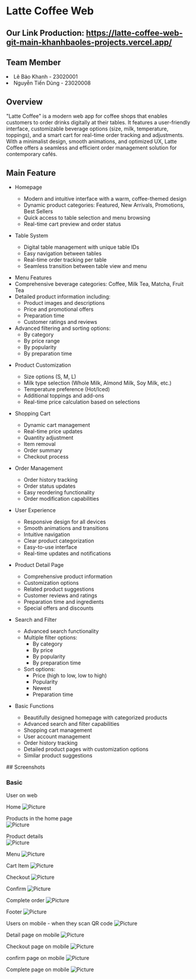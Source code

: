 <h1>Latte Coffee Web </h1> 
<h2>
  Our Link Production: 
  <a href="https://latte-coffee-web-git-main-khanhbaoles-projects.vercel.app/" target="_blank" rel="noopener noreferrer">
    https://latte-coffee-web-git-main-khanhbaoles-projects.vercel.app/
  </a>
</h2>

<h2>Team Member</h2>
<li>Lê Bảo Khanh - 23020001</li>
<li>Nguyễn Tiến Dũng - 23020008</li>

<h2>Overview</h2>
"Latte Coffee" is a modern web app for coffee shops that enables customers to order drinks digitally at their tables. It features a user-friendly interface, customizable beverage options (size, milk, temperature, toppings), and a smart cart for real-time order tracking and adjustments. With a minimalist design, smooth animations, and optimized UX, Latte Coffee offers a seamless and efficient order management solution for contemporary cafés.


<h2>Main Feature</h2>
  <ul>
    <li>Homepage</li>
    <ul>
      <li>Modern and intuitive interface with a warm, coffee-themed design</li>
        <li>Dynamic product categories: Featured, New Arrivals, Promotions, Best Sellers</li>
        <li>Quick access to table selection and menu browsing</li>
        <li>Real-time cart preview and order status</li>
    </ul>
  </ul>
  
<ul>
  <li>Table System</li>
  <ul>
    <li>Digital table management with unique table IDs</li>
        <li>Easy navigation between tables</li>
        <li>Real-time order tracking per table</li>
        <li>Seamless transition between table view and menu</li>
  </ul>
</ul>

<ul>
    <li>Menu Features</li>
        <li>Comprehensive beverage categories: Coffee, Milk Tea, Matcha, Fruit Tea</li>
        <li>Detailed product information including:
            <ul>
                <li>Product images and descriptions</li>
                <li>Price and promotional offers</li>
                <li>Preparation time</li>
                <li>Customer ratings and reviews</li>
            </ul>
        </li>
        <li>Advanced filtering and sorting options:
            <ul>
                <li>By category</li>
                <li>By price range</li>
                <li>By popularity</li>
                <li>By preparation time</li>
            </ul>
        </li>
    </ul>

<ul>
  <li>Product Customization</li>
  <ul>
    <li>Size options (S, M, L)</li>
    <li>Milk type selection (Whole Milk, Almond Milk, Soy Milk, etc.)</li>
    <li>Temperature preference (Hot/Iced)</li>
    <li>Additional toppings and add-ons</li>
    <li>Real-time price calculation based on selections</li>
  </ul>
</ul>

<ul>
  <li>Shopping Cart</li>
  <ul>
    <li>Dynamic cart management</li>
    <li>Real-time price updates</li>
    <li>Quantity adjustment</li>
    <li>Item removal</li>
    <li>Order summary</li>
    <li>Checkout process</li>
  </ul>
</ul>

<ul>
  <li>Order Management</li>
  <ul>
    <li>Order history tracking</li>
    <li>Order status updates</li>
    <li>Easy reordering functionality</li>
    <li>Order modification capabilities</li>
  </ul>
</ul>

<ul>
  <li>User Experience</li>
  <ul>
    <li>Responsive design for all devices</li>
    <li>Smooth animations and transitions</li>
    <li>Intuitive navigation</li>
    <li>Clear product categorization</li>
    <li>Easy-to-use interface</li>
    <li>Real-time updates and notifications</li>
  </ul>
</ul>

<ul>
  <li>Product Detail Page</li>
  <ul>
    <li>Comprehensive product information</li>
    <li>Customization options</li>
    <li>Related product suggestions</li>
    <li>Customer reviews and ratings</li>
    <li>Preparation time and ingredients</li>
    <li>Special offers and discounts</li>
  </ul>
</ul>

<ul>
  <li>Search and Filter</li>
  <ul>
    <li>Advanced search functionality</li>
        <li>Multiple filter options:
            <ul>
                <li>By category</li>
                <li>By price</li>
                <li>By popularity</li>
                <li>By preparation time</li>
            </ul>
        </li>
        <li>Sort options:
            <ul>
                <li>Price (high to low, low to high)</li>
                <li>Popularity</li>
                <li>Newest</li>
                <li>Preparation time</li>
            </ul>
        </li>
  </ul>
</ul>

<ul>
  <li>Basic Functions</li>
  <ul>
    <li>Beautifully designed homepage with categorized products</li>
        <li>Advanced search and filter capabilities</li>
        <li>Shopping cart management</li>
        <li>User account management</li>
        <li>Order history tracking</li>
        <li>Detailed product pages with customization options</li>
        <li>Similar product suggestions</li>
  </ul>
</ul>
## Screenshots

### Basic

User on web

Home
![Picture](Picture/Hero.png)

Products in the home page  
![Picture](Picture/coffee-section.png)

Product details  
![Picture](Picture/productdetail.png)

Menu
![Picture](Picture/menupage.png)

Cart Item
![Picture](Picture/itemcart.png)

Checkout
![Picture](Picture/checkout-web.png)

Confirm
![Picture](Picture/confirm-web.png)

Complete order
![Picture](Picture/complete-web.png)

Footer
![Picture](Picture/footer.png)

Users on mobile - when they scan QR code
![Picture](Picture/table-onmobile.png)

Detail page on mobile
![Picture](Picture/detail-mobile.png)

Checkout page on mobile
![Picture](Picture/checkout-mobile.png)

confirm page on mobile
![Picture](Picture/confirm-mobile.png)

Complete page on mobile
![Picture](Picture/complete-mobile.png)
